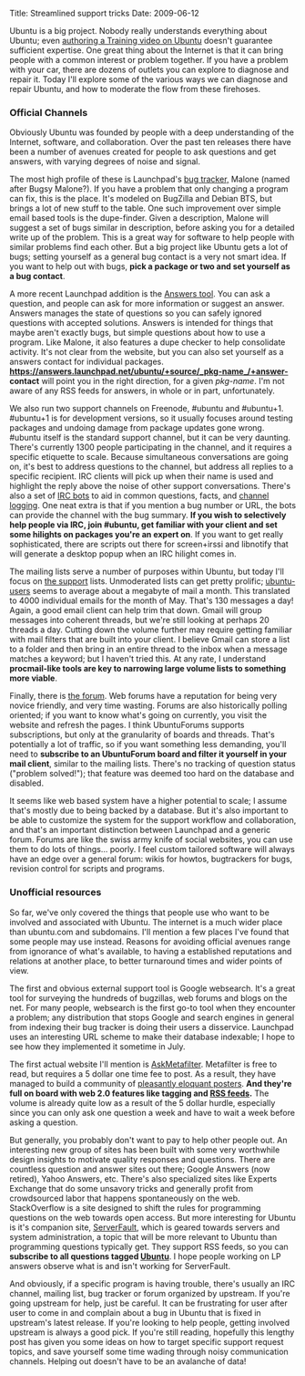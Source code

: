 Title: Streamlined support tricks
Date: 2009-06-12

Ubuntu is a big project. Nobody really understands everything about Ubuntu;
even [authoring a Training video on Ubuntu][1] doesn't guarantee sufficient
expertise. One great thing about the Internet is that it can bring people with
a common interest or problem together. If you have a problem with your car,
there are dozens of outlets you can explore to diagnose and repair it. Today
I'll explore some of the various ways we can diagnose and repair Ubuntu, and
how to moderate the flow from these firehoses.

### Official Channels

Obviously Ubuntu was founded by people with a deep understanding of the
Internet, software, and collaboration. Over the past ten releases there have
been a number of avenues created for people to ask questions and get answers,
with varying degrees of noise and signal.

The most high profile of these is Launchpad's [bug tracker,][2] Malone (named
after Bugsy Malone?). If you have a problem that only changing a program can
fix, this is the place. It's modeled on BugZilla and Debian BTS, but brings a
lot of new stuff to the table. One such improvement over simple email based
tools is the dupe-finder. Given a description, Malone will suggest a set of
bugs similar in description, before asking you for a detailed write up of the
problem. This is a great way for software to help people with similar problems
find each other. But a big project like Ubuntu gets a lot of bugs; setting
yourself as a general bug contact is a very not smart idea. If you want to
help out with bugs, **pick a package or two and set yourself as a bug
contact**.

A more recent Launchpad addition is the [Answers tool][3]. You can ask a
question, and people can ask for more information or suggest an answer.
Answers manages the state of questions so you can safely ignored questions
with accepted solutions. Answers is intended for things that maybe aren't
exactly bugs, but simple questions about how to use a program. Like Malone, it
also features a dupe checker to help consolidate activity. It's not clear from
the website, but you can also set yourself as a answers contact for individual
packages. **https://answers.launchpad.net/ubuntu/+source/_pkg-name_/+answer-
contact** will point you in the right direction, for a given _pkg-name_. I'm
not aware of any RSS feeds for answers, in whole or in part, unfortunately.

We also run two support channels on Freenode, #ubuntu and #ubuntu+1. #ubuntu+1
is for development versions, so it usually focuses around testing packages and
undoing damage from package updates gone wrong. #ubuntu itself is the standard
support channel, but it can be very daunting. There's currently 1300 people
participating in the channel, and it requires a specific etiquette to scale.
Because simultaneous conversations are going on, it's best to address
questions to the channel, but address all replies to a specific recipient. IRC
clients will pick up when their name is used and highlight the reply above the
noise of other support conversations. There's also a set of [IRC bots][4] to
aid in common questions, facts, and [channel logging][5]. One neat extra is
that if you mention a bug number or URL, the bots can provide the channel with
the bug summary. **If you wish to selectively help people via IRC, join
#ubuntu, get familiar with your client and set some hilights on packages
you're an expert on**. If you want to get really sophisticated, there are
scripts out there for screen+irssi and libnotify that will generate a desktop
popup when an IRC hilight comes in.

The mailing lists serve a number of purposes within Ubuntu, but today I'll
focus on [the support][6] lists. Unmoderated lists can get pretty prolific;
[ubuntu-users][7] seems to average about a megabyte of mail a month. This
translated to 4000 individual emails for the month of May. That's 130 messages
a day! Again, a good email client can help trim that down. Gmail will group
messages into coherent threads, but we're still looking at perhaps 20 threads
a day. Cutting down the volume further may require getting familiar with mail
filters that are built into your client. I believe Gmail can store a list to a
folder and then bring in an entire thread to the inbox when a message matches
a keyword; but I haven't tried this. At any rate, I understand **procmail-like
tools are key to narrowing large volume lists to something more viable**.

Finally, there is [the forum][8]. Web forums have a reputation for being very
novice friendly, and very time wasting. Forums are also historically polling
oriented; if you want to know what's going on currently, you visit the website
and refresh the pages. I think UbuntuForums supports subscriptions, but only
at the granularity of boards and threads. That's potentially a lot of traffic,
so if you want something less demanding, you'll need to **subscribe to an
UbuntuForum board and filter it yourself in your mail client**, similar to the
mailing lists. There's no tracking of question status ("problem solved!");
that feature was deemed too hard on the database and disabled.

It seems like web based system have a higher potential to scale; I assume
that's mostly due to being backed by a database. But it's also important to be
able to customize the system for the support workflow and collaboration, and
that's an important distinction between Launchpad and a generic forum. Forums
are like the swiss army knife of social websites, you can use them to do lots
of things... poorly. I feel custom tailored software will always have an edge
over a general forum: wikis for howtos, bugtrackers for bugs, revision control
for scripts and programs.

### Unofficial resources

So far, we've only covered the things that people use who want to be involved
and associated with Ubuntu. The internet is a much wider place than ubuntu.com
and subdomains. I'll mention a few places I've found that some people may use
instead. Reasons for avoiding official avenues range from ignorance of what's
available, to having a established reputations and relations at another place,
to better turnaround times and wider points of view.

The first and obvious external support tool is Google websearch. It's a great
tool for surveying the hundreds of bugzillas, web forums and blogs on the net.
For many people, websearch is the first go-to tool when they encounter a
problem; any distribution that stops Google and search engines in general from
indexing their bug tracker is doing their users a disservice. Launchpad uses
an interesting URL scheme to make their database indexable; I hope to see how
they implemented it sometime in July.

The first actual website I'll mention is [AskMetafilter][9]. Metafilter is
free to read, but requires a 5 dollar one time fee to post. As a result, they
have managed to build a community of [pleasantly eloquant posters][10]. **And
they're full on board with web 2.0 features like tagging and [RSS
feeds][11].** The volume is already quite low as a result of the 5 dollar
hurdle, especially since you can only ask one question a week and have to wait
a week before asking a question.

But generally, you probably don't want to pay to help other people out. An
interesting new group of sites has been built with some very worthwhile design
insights to motivate quality responses and questions. There are countless
question and answer sites out there; Google Answers (now retired), Yahoo
Answers, etc. There's also specialized sites like Experts Exchange that do
some unsavory tricks and generally profit from crowdsourced labor that happens
spontaneously on the web. StackOverflow is a site designed to shift the rules
for programming questions on the web towards open access. But more interesting
for Ubuntu is it's companion site, [ServerFault][12], which is geared towards
servers and system administration, a topic that will be more relevant to
Ubuntu than programming questions typically get. They support RSS feeds, so
you can **subscribe to all questions tagged [Ubuntu][13]**. I hope people
working on LP answers observe what is and isn't working for ServerFault.

And obviously, if a specific program is having trouble, there's usually an IRC
channel, mailing list, bug tracker or forum organized by upstream. If you're
going upstream for help, just be careful. It can be frustrating for user after
user to come in and complain about a bug in Ubuntu that is fixed in upstream's
latest release. If you're looking to help people, getting involved upstream is
always a good pick. If you're still reading, hopefully this lengthy post has
given you some ideas on how to target specific support request topics, and
save yourself some time wading through noisy communication channels. Helping
out doesn't have to be an avalanche of data!

   [1]: http://pwnguin.net/training-materials.html

   [2]: http://launchpad.net/ubuntu

   [3]: http://answers.launchpad.net/ubuntu

   [4]: https://wiki.ubuntu.com/UbuntuBots

   [5]: http://irclogs.ubuntu.com

   [6]: https://lists.ubuntu.com/#Community+Support

   [7]: https://lists.ubuntu.com/archives/ubuntu-users/

   [8]: http://ubuntuforums.org/

   [9]: http://ask.metafilter.com

   [10]: http://www.thatsaspicymeatball.com/comments/

   [11]: http://ask.metafilter.com/tags/ubuntu/rss

   [12]: http://serverfault.com/

   [13]: http://serverfault.com/feeds/tag/ubuntu

